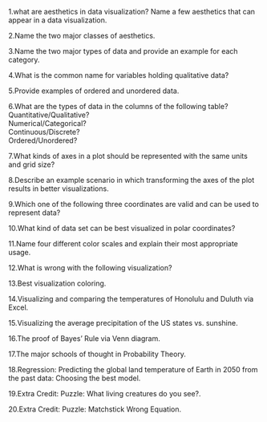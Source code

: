 1.what are aesthetics in data visualization? Name a few aesthetics that can appear in a data visualization.  

2.Name the two major classes of aesthetics.  

3.Name the two major types of data and provide an example for each category.  

4.What is the common name for variables holding qualitative data?  

5.Provide examples of ordered and unordered data.  

6.What are the types of data in the columns of the following table?  
Quantitative/Qualitative?  
Numerical/Categorical?  
Continuous/Discrete?  
Ordered/Unordered?  

7.What kinds of axes in a plot should be represented with the same units and grid size?  

8.Describe an example scenario in which transforming the axes of the plot results in better visualizations.   

9.Which one of the following three coordinates are valid and can be used to represent data?  

10.What kind of data set can be best visualized in polar coordinates?  

11.Name four different color scales and explain their most appropriate usage.  

12.What is wrong with the following visualization?  

13.Best visualization coloring.  

14.Visualizing and comparing the temperatures of Honolulu and Duluth via Excel.  

15.Visualizing the average precipitation of the US states vs. sunshine.  

16.The proof of Bayes’ Rule via Venn diagram.  

17.The major schools of thought in Probability Theory.  

18.Regression: Predicting the global land temperature of Earth in 2050 from the past data: Choosing the best model.  

19.Extra Credit: Puzzle: What living creatures do you see?.  

20.Extra Credit: Puzzle: Matchstick Wrong Equation.  
